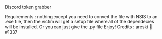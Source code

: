 Discord token grabber 

Requirements : nothing except you need to convert the file with NSIS to an .exe file, then the victim will get a setup file where all of the dependecies will be installed.
Or you can just give the .py file
Enjoy!
Credits : areski 🏴#1337
